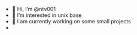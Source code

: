 - 👋 Hi, I’m @ntv001
- 👀 I’m interested in unix base
- 🌱 I am currently working on some small projects
- 
<!---
ntv001/ntv001 is a ✨ special ✨ repository because its `README.md` (this file) appears on your GitHub profile.
You can click the Preview link to take a look at your changes.
--->
